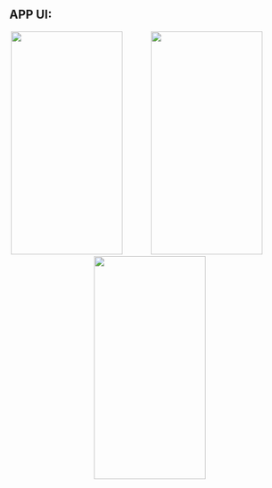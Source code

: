 ## APP UI:

<p align  = "center">
<img src="https://github.com/Kinshuk1202/AlarmApp/assets/111125490/ed365a36-6b66-4851-8d8c-5cfb97ab1230"  width="200" height="400" /> 
  &nbsp; &nbsp; &nbsp;  &nbsp; &nbsp; &nbsp; 
  <img src="https://github.com/Kinshuk1202/AlarmApp/assets/111125490/e7be147e-f1dc-4597-8a18-f340fb9e6448" width="200" height="400" />
   &nbsp; &nbsp; &nbsp;  &nbsp; &nbsp; &nbsp; 
  <img src="https://github.com/Kinshuk1202/AlarmApp/assets/111125490/0a236537-5636-464a-9d6d-fa25049c5a31" width="200" height="400" />
</p>

